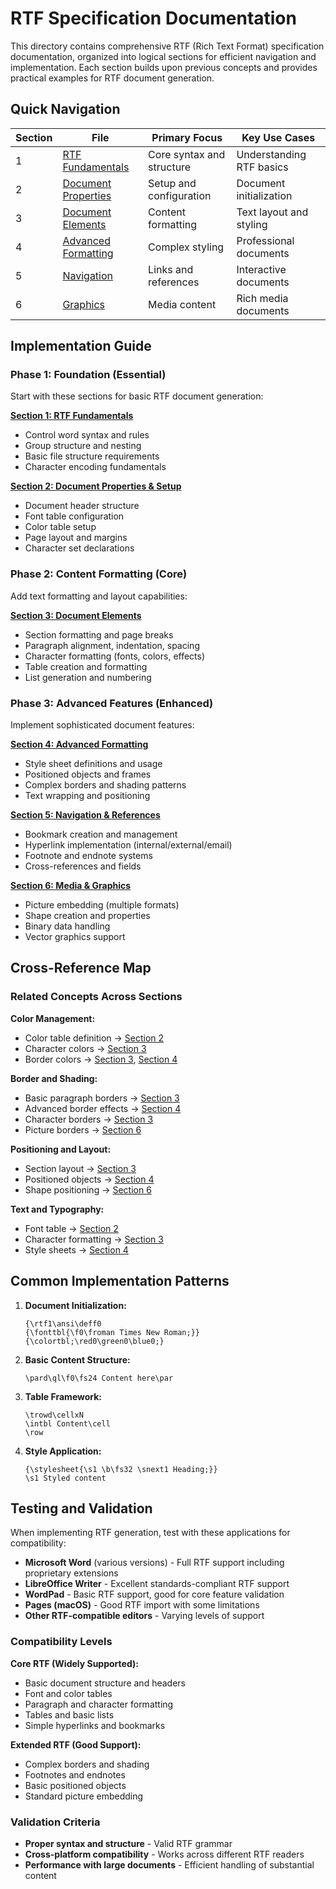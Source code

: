 # RTF Specification Documentation

This directory contains comprehensive RTF (Rich Text Format) specification documentation, organized into logical sections for efficient navigation and implementation. Each section builds upon previous concepts and provides practical examples for RTF document generation.

## Quick Navigation

| Section | File                                             | Primary Focus             | Key Use Cases            |
| ------- | ------------------------------------------------ | ------------------------- | ------------------------ |
| 1       | [RTF Fundamentals](01-RTF-FUNDAMENTALS.md)       | Core syntax and structure | Understanding RTF basics |
| 2       | [Document Properties](02-DOCUMENT-PROPERTIES.md) | Setup and configuration   | Document initialization  |
| 3       | [Document Elements](03-DOCUMENT-ELEMENTS.md)     | Content formatting        | Text layout and styling  |
| 4       | [Advanced Formatting](04-ADVANCED-FORMATTING.md) | Complex styling           | Professional documents   |
| 5       | [Navigation](05-NAVIGATION.md)                   | Links and references      | Interactive documents    |
| 6       | [Graphics](06-GRAPHICS.md)                       | Media content             | Rich media documents     |

## Implementation Guide

### Phase 1: Foundation (Essential)

Start with these sections for basic RTF document generation:

**[Section 1: RTF Fundamentals](01-RTF-FUNDAMENTALS.md)**

- Control word syntax and rules
- Group structure and nesting
- Basic file structure requirements
- Character encoding fundamentals

**[Section 2: Document Properties & Setup](02-DOCUMENT-PROPERTIES.md)**

- Document header structure
- Font table configuration
- Color table setup
- Page layout and margins
- Character set declarations

### Phase 2: Content Formatting (Core)

Add text formatting and layout capabilities:

**[Section 3: Document Elements](03-DOCUMENT-ELEMENTS.md)**

- Section formatting and page breaks
- Paragraph alignment, indentation, spacing
- Character formatting (fonts, colors, effects)
- Table creation and formatting
- List generation and numbering

### Phase 3: Advanced Features (Enhanced)

Implement sophisticated document features:

**[Section 4: Advanced Formatting](04-ADVANCED-FORMATTING.md)**

- Style sheet definitions and usage
- Positioned objects and frames
- Complex borders and shading patterns
- Text wrapping and positioning

**[Section 5: Navigation & References](05-NAVIGATION.md)**

- Bookmark creation and management
- Hyperlink implementation (internal/external/email)
- Footnote and endnote systems
- Cross-references and fields

**[Section 6: Media & Graphics](06-GRAPHICS.md)**

- Picture embedding (multiple formats)
- Shape creation and properties
- Binary data handling
- Vector graphics support

## Cross-Reference Map

### Related Concepts Across Sections

**Color Management:**

- Color table definition → [Section 2](02-DOCUMENT-PROPERTIES.md#color-table)
- Character colors → [Section 3](03-DOCUMENT-ELEMENTS.md#character-formatting)
- Border colors → [Section 3](03-DOCUMENT-ELEMENTS.md#paragraph-borders), [Section 4](04-ADVANCED-FORMATTING.md#advanced-borders-and-shading)

**Border and Shading:**

- Basic paragraph borders → [Section 3](03-DOCUMENT-ELEMENTS.md#paragraph-borders)
- Advanced border effects → [Section 4](04-ADVANCED-FORMATTING.md#advanced-borders-and-shading)
- Character borders → [Section 3](03-DOCUMENT-ELEMENTS.md#character-borders-and-shading)
- Picture borders → [Section 6](06-GRAPHICS.md#pictures)

**Positioning and Layout:**

- Section layout → [Section 3](03-DOCUMENT-ELEMENTS.md#section-formatting)
- Positioned objects → [Section 4](04-ADVANCED-FORMATTING.md#positioned-objects-and-frames)
- Shape positioning → [Section 6](06-GRAPHICS.md#shapes)

**Text and Typography:**

- Font table → [Section 2](02-DOCUMENT-PROPERTIES.md#font-table)
- Character formatting → [Section 3](03-DOCUMENT-ELEMENTS.md#character-formatting)
- Style sheets → [Section 4](04-ADVANCED-FORMATTING.md#style-sheets)

## Common Implementation Patterns

1. **Document Initialization:**

   ```rtf
   {\rtf1\ansi\deff0
   {\fonttbl{\f0\froman Times New Roman;}}
   {\colortbl;\red0\green0\blue0;}
   ```

2. **Basic Content Structure:**

   ```rtf
   \pard\ql\f0\fs24 Content here\par
   ```

3. **Table Framework:**

   ```rtf
   \trowd\cellxN
   \intbl Content\cell
   \row
   ```

4. **Style Application:**
   ```rtf
   {\stylesheet{\s1 \b\fs32 \snext1 Heading;}}
   \s1 Styled content
   ```

## Testing and Validation

When implementing RTF generation, test with these applications for compatibility:

- **Microsoft Word** (various versions) - Full RTF support including proprietary extensions
- **LibreOffice Writer** - Excellent standards-compliant RTF support
- **WordPad** - Basic RTF support, good for core feature validation
- **Pages (macOS)** - Good RTF import with some limitations
- **Other RTF-compatible editors** - Varying levels of support

### Compatibility Levels

**Core RTF (Widely Supported):**

- Basic document structure and headers
- Font and color tables
- Paragraph and character formatting
- Tables and basic lists
- Simple hyperlinks and bookmarks

**Extended RTF (Good Support):**

- Complex borders and shading
- Footnotes and endnotes
- Basic positioned objects
- Standard picture embedding

### Validation Criteria

- **Proper syntax and structure** - Valid RTF grammar
- **Cross-platform compatibility** - Works across different RTF readers
- **Performance with large documents** - Efficient handling of substantial content
